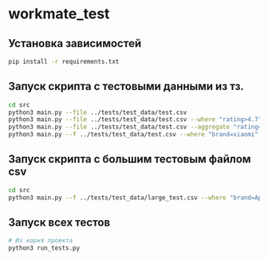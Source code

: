 # workmate_test
## Установка зависимостей
```bash
pip install -r requirements.txt
```

## Запуск скрипта c тестовыми данными из тз.
```bash
cd src
python3 main.py --file ../tests/test_data/test.csv
python3 main.py --file ../tests/test_data/test.csv --where "rating>4.7"
python3 main.py --file ../tests/test_data/test.csv --aggregate "rating=avg"
python3 main.py --f ../tests/test_data/test.csv --where "brand=xiaomi" --aggregate "rating=min"
```

## Запуск скрипта с большим тестовым файлом csv
```bash
cd src
python3 main.py --f ../tests/test_data/large_test.csv --where "brand=Apple"
```

## Запуск всех тестов
```bash
# Из корня проекта
python3 run_tests.py
```